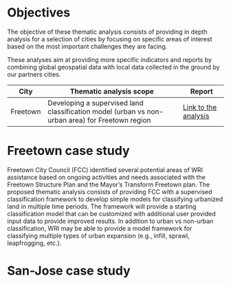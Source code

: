 # Objectives

The objective of these thematic analysis consists of providing in depth analysis for a selection of cities by focusing on specific areas of interest based on the most important challenges they are facing.

These analyses aim at providing more specific indicators and reports by combining global geospatial data with local data collected in the ground by our partners cities.

| City | Thematic analysis scope | Report |
| --- |--- |--- |
| Freetown | Developing a supervised land classification model (urban vs non-urban area) for Freetown region | [Link to the analysis](https://cities-urbanshift.s3.eu-west-3.amazonaws.com/thematic-analysis/freetown/Freetown-thematic-analysis.html) |

# Freetown case study

Freetown City Council (FCC) identified several potential areas of WRI assistance based on ongoing activities and needs associated with the Freetown Structure Plan and the Mayor’s Transform Freetown plan. The proposed thematic analysis consists of providing FCC with a supervised classification framework to develop simple models for classifying urbanized land in multiple time periods. The framework will provide a starting classification model that can be customized with additional user provided input data to provide improved results. In addition to urban vs non-urban classification, WRI may be able to provide a model framework for classifying multiple types of urban expansion (e.g., infill, sprawl, leapfrogging, etc.). 

# San-Jose case study

